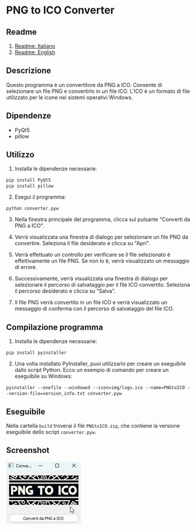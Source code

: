 # PNG to ICO Converter

## Readme
1. [Readme: Italiano](./README_IT.md)
2. [Readme: English](./README.md)

## Descrizione
Questo programma è un convertitore da PNG a ICO. Consente di selezionare un file PNG e convertirlo in un file ICO. L'ICO è un formato di file utilizzato per le icone nei sistemi operativi Windows.

## Dipendenze
- PyQt5
- pillow

## Utilizzo
1. Installa le dipendenze necessarie:
```
pip install PyQt5
pip install pillow
```

2. Esegui il programma:
```
python converter.pyw
```

3. Nella finestra principale del programma, clicca sul pulsante "Converti da PNG a ICO".

4. Verrà visualizzata una finestra di dialogo per selezionare un file PNG da convertire. Seleziona il file desiderato e clicca su "Apri".

5. Verrà effettuato un controllo per verificare se il file selezionato è effettivamente un file PNG. Se non lo è, verrà visualizzato un messaggio di errore.

6. Successivamente, verrà visualizzata una finestra di dialogo per selezionare il percorso di salvataggio per il file ICO convertito. Seleziona il percorso desiderato e clicca su "Salva".

7. Il file PNG verrà convertito in un file ICO e verrà visualizzato un messaggio di conferma con il percorso di salvataggio del file ICO.

## Compilazione programma

1. Installa le dipendenze necessarie:
```
pip install pyinstaller
```

2. Una volta installato PyInstaller, puoi utilizzarlo per creare un eseguibile dallo script Python. Ecco un esempio di comando per creare un eseguibile su Windows:

```shell
pyinstaller --onefile --windowed --icon=img/logo.ico --name=PNGtoICO --version-file=version_info.txt converter.pyw
```

## Eseguibile

Nella cartella `build` troverai il file `PNGtoICO.zip`, che contiene la versione eseguibile dello script `converter.pyw`. 

## Screenshot

![Screenshot PNGtoICO](img/screenshot.png)